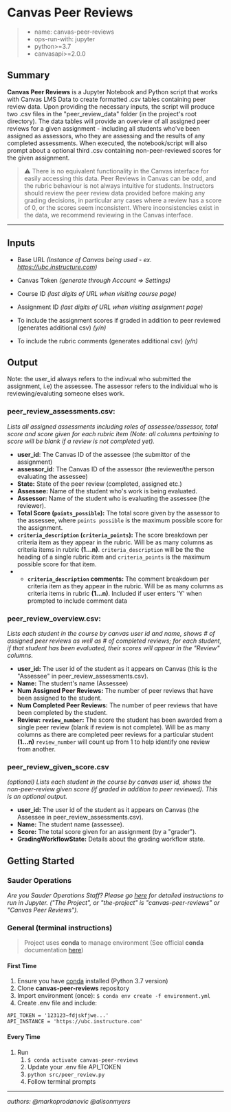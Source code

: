# Canvas Peer Reviews

> - name: canvas-peer-reviews
> - ops-run-with: jupyter
> - python>=3.7
> - canvasapi>=2.0.0

## Summary

__Canvas Peer Reviews__ is a Jupyter Notebook and Python script that works with Canvas LMS Data to create formatted .csv tables containing peer review data. Upon providing the necessary inputs, the script will produce two .csv files in the "peer_review_data" folder (in the project's root directory). The data tables will provide an overview of all assigned peer reviews for a given assignment - including all students who've been assigned as assessors, who they are assessing and the results of any completed assessments. When executed, the notebook/script will also prompt about a optional third .csv containing non-peer-reviewed scores for the given assignment.

> :warning: There is no equivalent functionality in the Canvas interface for easily accessing this data. Peer Reviews in Canvas can be odd, and the rubric behaviour is not always intuitive for students. Instructors should review the peer review data provided before making any grading decisions, in particular any cases where a review has a score of 0, or the scores seem inconsistent. Where inconsistencies exist in the data, we recommend reviewing in the Canvas interface.

---

## Inputs

- Base URL _(Instance of Canvas being used - ex. https://ubc.instructure.com)_
- Canvas Token _(generate through Account => Settings)_
  
- Course ID _(last digits of URL when visiting course page)_
- Assignment ID _(last digits of URL when visiting assignment page)_
- To include the assignment scores if graded in addition to peer reviewed (generates additional csv) _(y/n)_
- To include the rubric comments (generates additional csv) _(y/n)_

## Output

Note: the user_id always refers to the indivual who submitted the assignment, i.e) the assessee. The assessor refers to the individual who is reviewing/evaluting someone elses work. 

### peer_review_assessments.csv:

_Lists all assigned assessments including roles of assessee/assessor, total score and score given for each rubric item (Note: all columns pertaining to score will be blank if a review is not completed yet)._

- **user_id**: The Canvas ID of the assessee (the submittor of the assignment)
- **assessor_id**: The Canvas ID of the assessor (the reviewer/the person evaluating the assessee)
- **State:** State of the peer review (completed, assigned etc.)
- **Assessee:** Name of the student who's work is being evaluated.
- **Assessor:** Name of the student who is evaluating the assessee (the reviewer).
- **Total Score (`points_possible`):** The total score given by the assessor to the assessee, where `points possible` is the maximum possible score for the assignment.
- **`criteria_description` (`criteria_points`):** The score breakdown per criteria item as they appear in the rubric. Will be as many columns as criteria items in rubric **(1...n)**. `criteria_description` will be the the heading of a single rubric item and `criteria_points` is the maximum possible score for that item.
- - **`criteria_description` comments:** The comment breakdown per criteria item as they appear in the rubric. Will be as many columns as criteria items in rubric **(1...n)**. Included if user enters 'Y' when prompted to include comment data

### peer_review_overview.csv:

_Lists each student in the course by canvas user id and name, shows # of assigned peer reviews as well as # of completed reviews; for each student, if that student has been evaluated, their scores will appear in the "Review" columns._

- **user_id:** The user id of the student as it appears on Canvas (this is the "Assessee" in peer_review_assessments.csv).
- **Name:** The student's name (Assessee)
- **Num Assigned Peer Reviews:** The number of peer reviews that have been assigned to the student.
- **Num Completed Peer Reviews:** The number of peer reviews that have been completed by the student.
- **Review: `review_number`:** The score the student has been awarded from a single peer review (blank if review is not complete). Will be as many columns as there are completed peer reviews for a particular student **(1...n)** `review_number` will count up from 1 to help identify one review from another.

### peer_review_given_score.csv
_(optional) Lists each student in the course by canvas user id, shows the non-peer-review given score (if graded in addition to peer reviewed). This is an optional output._

- **user_id:** The user id of the student as it appears on Canvas (the Assessee in peer_review_assessments.csv).
- **Name:** The student name (assessee).
- **Score:** The total score given for an assignment (by a "grader"). 
- **GradingWorkflowState:** Details about the grading workflow state. 
## Getting Started
### Sauder Operations

_Are you Sauder Operations Staff? Please go [here](https://github.com/saud-learning-services/instructions-and-other-templates/blob/main/docs/running-instructions.md) for detailed instructions to run in Jupyter. ("The Project", or "the-project" is "canvas-peer-reviews" or "Canvas Peer Reviews")._

### General (terminal instructions)

> Project uses **conda** to manage environment (See official **conda** documentation [here](https://docs.conda.io/projects/conda/en/latest/user-guide/tasks/manage-environments.html#creating-an-environment-from-an-environment-yml-file))

#### First Time

1. Ensure you have [conda](https://docs.conda.io/projects/conda/en/latest/user-guide/install/index.html) installed (Python 3.7 version)
1. Clone **canvas-peer-reviews** repository
1. Import environment (once): `$ conda env create -f environment.yml`
1. Create .env file and include:

```
API_TOKEN = '123123~fdjskfjwe...'
API_INSTANCE = 'https://ubc.instructure.com'
```

#### Every Time

1. Run
   1. `$ conda activate canvas-peer-reviews`
   2. Update your .env file API_TOKEN
   3. `python src/peer_review.py`
   4. Follow terminal prompts

---

_authors: @markoprodanovic @alisonmyers_
